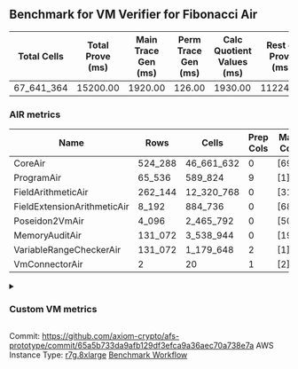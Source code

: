 ## Benchmark for VM Verifier for Fibonacci Air
| Total Cells | Total Prove (ms) | Main Trace Gen (ms) | Perm Trace Gen (ms) | Calc Quotient Values (ms) | Rest of Prove (ms) |
|-----------------------------|-----------------------|--------------------------|--------------------------|-----------------|----------------|
| 67_641_364 | 15200.00 | 1920.00 | 126.00 | 1930.00 | 11224.00 |

### AIR metrics
| Name | Rows | Cells | Prep Cols | Main Cols | Perm Cols |
|------|------|-------|-----------|-----------|-----------|
| CoreAir              | 524_288    | 46_661_632  | 0     | [69] | [20] |
| ProgramAir           | 65_536     | 589_824     | 9     | [1] | [8] |
| FieldArithmeticAir   | 262_144    | 12_320_768  | 0     | [31] | [16] |
| FieldExtensionArithmeticAir | 8_192      | 884_736     | 0     | [68] | [40] |
| Poseidon2VmAir       | 4_096      | 2_465_792   | 0     | [502] | [100] |
| MemoryAuditAir       | 131_072    | 3_538_944   | 0     | [19] | [8] |
| VariableRangeCheckerAir | 131_072    | 1_179_648   | 2     | [1] | [8] |
| VmConnectorAir       | 2          | 20          | 1     | [2] | [8] |
<details>
<summary>

### Custom VM metrics

</summary>

| Name | Value |
|------|------:|
| Core                 | `        320_375` |
| FieldArithmetic      | `        164_628` |
| FieldExtension       | `          7_914` |
| Memory               | `        107_130` |
| Poseidon2            | `          3_309` |
| Program              | `         54_734` |
| RangeChecker         | `        131_072` |

#### Opcode metrics
| Name | Frequency | Trace Cells Contributed |
|------|------:|-----:|
| FADD                 | `        134_443` | `      4_233_815` |
| BNE                  | `         75_347` | `      5_198_943` |
| STOREW               | `         74_011` | `      5_961_056` |
| LOADW                | `         49_216` | `      3_470_099` |
| LOADW2               | `         38_007` | `      2_625_827` |
| SHINTW               | `         33_232` | `      2_924_416` |
| STOREW2              | `         21_346` | `      1_752_592` |
| FMUL                 | `         20_715` | `        702_623` |
| JAL                  | `         13_071` | `        901_918` |
| FSUB                 | `          9_467` | `        355_778` |
| HINT_INPUT           | `          4_769` | `        329_061` |
| CT_END               | `          3_921` | `        270_549` |
| CT_START             | `          3_921` | `        270_549` |
| BBE4MUL              | `          3_759` | `        258_120` |
| BEQ                  | `          3_429` | `        236_601` |
| COMP_POS2            | `          2_678` | `      1_344_356` |
| FE4ADD               | `          1_678` | `        115_016` |
| BBE4DIV              | `          1_239` | `         84_328` |
| FE4SUB               | `          1_238` | `         84_336` |
| PERM_POS2            | `            631` | `        316_762` |
| HINT_BITS            | `            104` | `          7_176` |
| FDIV                 | `              3` | `             93` |
| TERMINATE            | `              1` | `             69` |

### DSL counts
How many opcodes each DSL instruction generates:
| Name | Count |
|------|------:|
| For                  | `        117_162` |
| StoreHintWord        | `         58_471` |
| AddVI                | `         39_783` |
| Alloc                | `         39_094` |
| StoreE               | `         37_932` |
| LoadV                | `         30_112` |
| LoadE                | `         19_400` |
| LoadF                | `         17_279` |
| IfEqI                | `         14_727` |
| StoreV               | `         13_848` |
| ImmV                 | `         13_024` |
| StoreF               | `         10_962` |
| ImmF                 | `          7_243` |
| SubEF                | `          6_612` |
| AddEI                | `          6_244` |
| AssertEqF            | `          5_048` |
| HintInputVec         | `          4_769` |
| CycleTrackerEnd      | `          3_921` |
| CycleTrackerStart    | `          3_921` |
| SubVI                | `          3_900` |
| MulE                 | `          3_726` |
| AssertEqV            | `          3_640` |
| SubV                 | `          3_502` |
| AddFI                | `          3_398` |
| MulVI                | `          3_300` |
| MulV                 | `          3_224` |
| IfNe                 | `          2_817` |
| MulF                 | `          2_682` |
| Poseidon2CompressBabyBear | `          2_678` |
| AddV                 | `          2_274` |
| ImmE                 | `          2_068` |
| AddE                 | `          1_678` |
| MulEF                | `          1_656` |
| DivE                 | `          1_238` |
| SubE                 | `          1_238` |
| IfEq                 | `            743` |
| Poseidon2PermuteBabyBear | `            631` |
| IfNeI                | `            619` |
| AddEFFI              | `            524` |
| AssertEqE            | `            416` |
| SubVIN               | `            412` |
| MulEI                | `            165` |
| HintBitsF            | `            104` |
| AssertEqVI           | `             16` |
| SubEI                | `              8` |
| DivEIN               | `              5` |
| AssertEqEI           | `              4` |
| DivFIN               | `              3` |
| Halt                 | `              1` |
| MulFI                | `              1` |
</details>

Commit: https://github.com/axiom-crypto/afs-prototype/commit/65a5b733da9afb129df3efca9a36aec70a738e7a
AWS Instance Type: [r7g.8xlarge](https://instances.vantage.sh/aws/ec2/r7g.8xlarge)
[Benchmark Workflow](https://github.com/axiom-crypto/afs-prototype/actions/runs/10964108613)
